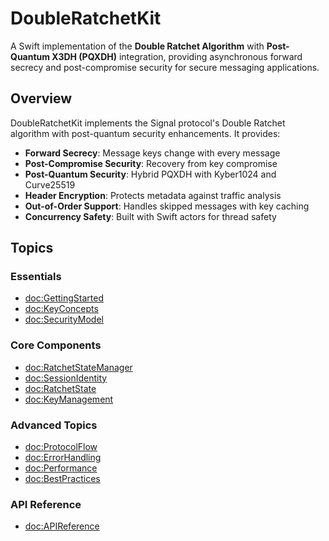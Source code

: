 # DoubleRatchetKit

A Swift implementation of the **Double Ratchet Algorithm** with **Post-Quantum X3DH (PQXDH)** integration, providing asynchronous forward secrecy and post-compromise security for secure messaging applications.

## Overview

DoubleRatchetKit implements the Signal protocol's Double Ratchet algorithm with post-quantum security enhancements. It provides:

- **Forward Secrecy**: Message keys change with every message
- **Post-Compromise Security**: Recovery from key compromise
- **Post-Quantum Security**: Hybrid PQXDH with Kyber1024 and Curve25519
- **Header Encryption**: Protects metadata against traffic analysis
- **Out-of-Order Support**: Handles skipped messages with key caching
- **Concurrency Safety**: Built with Swift actors for thread safety

## Topics

### Essentials

- <doc:GettingStarted>
- <doc:KeyConcepts>
- <doc:SecurityModel>

### Core Components

- <doc:RatchetStateManager>
- <doc:SessionIdentity>
- <doc:RatchetState>
- <doc:KeyManagement>

### Advanced Topics

- <doc:ProtocolFlow>
- <doc:ErrorHandling>
- <doc:Performance>
- <doc:BestPractices>

### API Reference

- <doc:APIReference> 